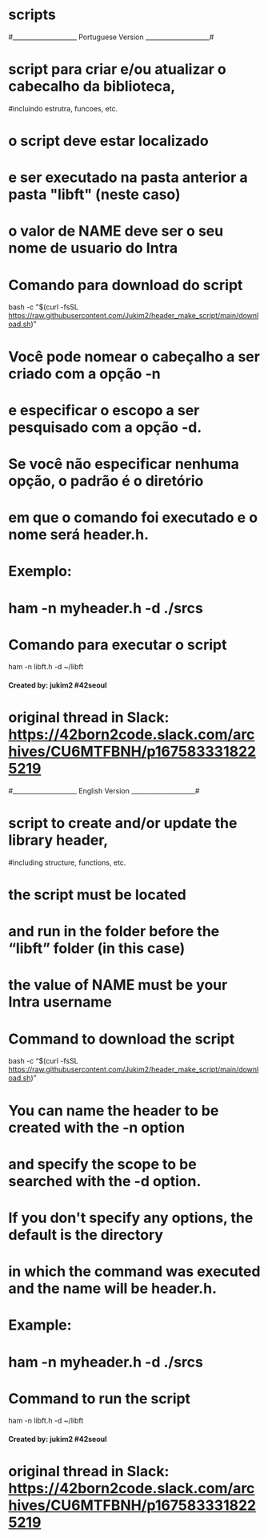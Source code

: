 # scripts

#____________________ Portuguese Version ____________________#

# script para criar e/ou atualizar o cabecalho da biblioteca, 
#incluindo estrutra, funcoes, etc.

# o script deve estar localizado 
# e ser executado na pasta anterior a pasta "libft" (neste caso)
# o valor de NAME deve ser o seu nome de usuario do Intra 

# Comando para download do script

bash -c "$(curl -fsSL https://raw.githubusercontent.com/Jukim2/header_make_script/main/download.sh)"


# Você pode nomear o cabeçalho a ser criado com a opção -n 
# e especificar o escopo a ser pesquisado com a opção -d. 
# Se você não especificar nenhuma opção, o padrão é o diretório 
# em que o comando foi executado e o nome será header.h.
# 
# Exemplo:
# ham -n myheader.h -d ./srcs 
#
# Comando para executar o script
ham -n libft.h -d ~/libft 


#### Created by: jukim2 #42seoul ###
# original thread in Slack: https://42born2code.slack.com/archives/CU6MTFBNH/p1675833318225219


#____________________ English Version ____________________#

# script to create and/or update the library header, 
#including structure, functions, etc.

# the script must be located 
# and run in the folder before the “libft” folder (in this case)
# the value of NAME must be your Intra username 

# Command to download the script

bash -c “$(curl -fsSL https://raw.githubusercontent.com/Jukim2/header_make_script/main/download.sh)”

# You can name the header to be created with the -n option 
# and specify the scope to be searched with the -d option. 
# If you don't specify any options, the default is the directory 
# in which the command was executed and the name will be header.h.
# 
# Example:
# ham -n myheader.h -d ./srcs 
#
# Command to run the script
ham -n libft.h -d ~/libft 


#### Created by: jukim2 #42seoul ###
# original thread in Slack: https://42born2code.slack.com/archives/CU6MTFBNH/p1675833318225219
